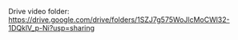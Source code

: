 Drive video folder: https://drive.google.com/drive/folders/1SZJ7g575WoJlcMoCWl32-1DQklV_p-Ni?usp=sharing
